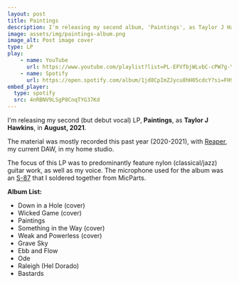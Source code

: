 ```yaml
---
layout: post
title: Paintings
description: I'm releasing my second album, 'Paintings', as Taylor J Hawkins, in August, 2021. 
image: assets/img/paintings-album.png
image_alt: Post image cover
type: LP
play:
    - name: YouTube
      url: https://www.youtube.com/playlist?list=PL-EFVfbjWLvbC-cPW7g-Yr9s3F2zmLy2_
    - name: Spotify
      url: https://open.spotify.com/album/1jd8CpImZJycu8hH05cdcY?si=FH9F740pR2Sedy6dX-uPZA
embed_player:
  type: spotify
  src: 4nRBNV9LSgP8CnqTYG37Kd
---
```

I'm releasing my second (but debut vocal) LP, **Paintings**, as **Taylor J Hawkins**, in **August, 2021**. 

The material was mostly recorded this past year (2020-2021), with [Reaper](https://www.reaper.fm/), my current DAW, in my home studio.

The focus of this LP was to predominantly feature nylon (classical/jazz) guitar work, as well as my voice. 
The microphone used for the album was an [S-87](https://microphone-parts.com/collections/microphone-kits/products/s87-microphone-kit) that I soldered together from MicParts. 

**Album List:**  
- Down in a Hole (cover)
- Wicked Game (cover)
- Paintings
- Something in the Way (cover)
- Weak and Powerless (cover)
- Grave Sky
- Ebb and Flow
- Ode
- Raleigh (Hel Dorado)
- Bastards
